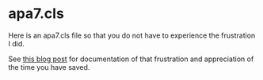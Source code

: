 # apa7.cls
Here is an apa7.cls file so that you do not have to experience the frustration I did.

See [this blog post](https://zacharyst.com/2022/01/04/using-apa7-cls-in-overleaf/) for documentation of that frustration and appreciation of the time you have saved.
